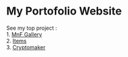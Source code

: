 # My Portofolio Website
See my top project :
<br>1. [MnF Gallery](https://mnf-gallery.vercel.app)
<br>2. [Items](https://items-alpha.vercel.app)
<br>3. [Cryptomaker](https://cryptomaker.vercel.app)
